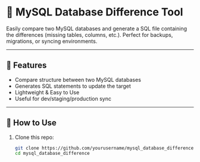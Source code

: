 # 🧠 MySQL Database Difference Tool

Easily compare two MySQL databases and generate a SQL file containing the differences (missing tables, columns, etc.). Perfect for backups, migrations, or syncing environments.

---

## 🔧 Features

- Compare structure between two MySQL databases
- Generates SQL statements to update the target
- Lightweight & Easy to Use
- Useful for dev/staging/production sync

---

## 🚀 How to Use

1. Clone this repo:
   ```bash
   git clone https://github.com/yourusername/mysql_database_difference.git
   cd mysql_database_difference

